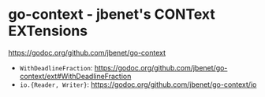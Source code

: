 # go-context - jbenet's CONText EXTensions

https://godoc.org/github.com/jbenet/go-context

- `WithDeadlineFraction`: https://godoc.org/github.com/jbenet/go-context/ext#WithDeadlineFraction
- `io.{Reader, Writer}`: https://godoc.org/github.com/jbenet/go-context/io

